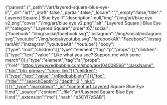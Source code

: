 {"parsed":{"_path":"/art/layered-square-blue-eye-ii","_dir":"art","_draft":false,"_partial":false,"_locale":"","_empty":false,"title":"Layered Square | Blue Eye II","description":null,"img":"/img/art/blue eye v2.png","cover":"/img/art/blue eye v2.png","alt":"Layered Square | Blue Eye II","category":"Layered Square","order":67,"social":{"facebook":"/img/social/facebook.svg","instagram":"/img/social/instagram.svg","youtube":"/img/social/youtube.svg","facebookAlt":"Facebook","instagramAlt":"Instagram","youtubeAlt":"Youtube"},"body":{"type":"root","children":[{"type":"element","tag":"p","props":{},"children":[{"type":"text","value":"Like what you see? Support me with some merch"}]},{"type":"element","tag":"a","props":{"href":"https://www.redbubble.com/shop/ap/104008566","className":["btn","btn-primary","store-link"]},"children":[{"type":"text","value":"\nRedbubble\n"}]}],"toc":{"title":"","searchDepth":2,"depth":2,"links":[]}},"_type":"markdown","_id":"content:art:Layered Square Blue Eye II.md","_source":"content","_file":"art/Layered Square Blue Eye II.md","_extension":"md"},"hash":"d5CYI7zSAB"}